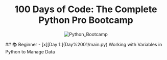 <h1 align="center">100 Days of Code: The Complete Python Pro Bootcamp </h1>
<div align="center"> 
  
![Python_Bootcamp](https://github.com/user-attachments/assets/824df764-7e4c-475e-b36e-c74c2e61d707)


</div>
## 📚 Beginner 
- [x][Day 1:](Day%2001/main.py) Working with Variables in Python to Manage Data
